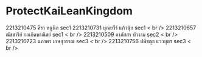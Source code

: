 # ProtectKaiLeanKingdom

2213210475 ศิรา หนูนิล sec1
2213210731 บุณยวีร์ แก้วนุ้ย sec1 < br />
2213210657 ณัชชารีย์ กอเกิดพาณิชย์ sec1 < br />
2213210509 อาภัสสร บัวงาม sec2 < br />
2213210723 นภาพร เกษสุวรรณ sec3 < br />
2213210756 ปพิชญา แววบุตร sec3 < br />
